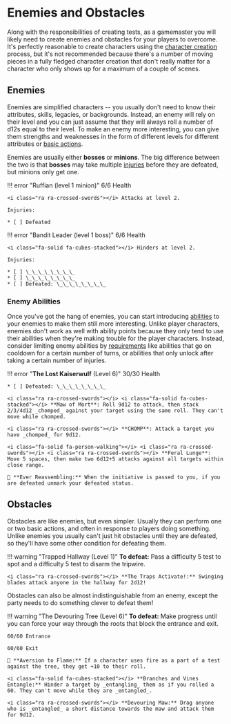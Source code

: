 # Enemies and Obstacles

Along with the responsibilities of creating tests, as a gamemaster you will likely need to create enemies and obstacles for your players to overcome. It's perfectly reasonable to create characters using the [character creation](../getting_started/creation.md) process, but it's not recommended because there's a number of moving pieces in a fully fledged character creation that don't really matter for a character who only shows up for a maximum of a couple of scenes.


## Enemies

Enemies are simplified characters -- you usually don't need to know their attributes, skills, legacies, or backgrounds. Instead, an enemy will rely on their level and you can just assume that they will always roll a number of d12s equal to their level. To make an enemy more interesting, you can give them strengths and weaknesses in the form of different levels for different attributes or [basic actions](../gameplay/basic_actions.md).

Enemies are usually either **bosses** or **minions**. The big difference between the two is that **bosses** may take multiple [injuries](../character/health.md#injuries) before they are defeated, but minions only get one.

!!! error "Ruffian (level 1 minion)"
    6/6 Health
    
    <i class="ra ra-crossed-swords"></i> Attacks at level 2.
    
    Injuries:
    
    * [ ] Defeated

!!! error "Bandit Leader (level 1 boss)"
    6/6 Health
    
    <i class="fa-solid fa-cubes-stacked"></i> Hinders at level 2.
    
    Injuries:
    
    * [ ] \_\_\_\_\_\_\_\_
    * [ ] \_\_\_\_\_\_\_\_
    * [ ] Defeated: \_\_\_\_\_\_\_\_

### Enemy Abilities

Once you've got the hang of enemies, you can start introducing [abilities](../character/abilities.md) to your enemies to make them still more interesting. Unlike player characters, enemies don't work as well with ability points because they only tend to use their abilities when they're making trouble for the player characters. Instead, consider limiting enemy abilities by [requirements](../running_the_game/creating_abilities.md#requirements) like abilities that go on cooldown for a certain number of turns, or abilities that only unlock after taking a certain number of injuries.

!!! error "**The Lost Kaiserwulf** (Level 6)"
    30/30 Health 
    
    * [ ] Defeated: \_\_\_\_\_\_\_\_
    
    <i class="ra ra-crossed-swords"></i> <i class="fa-solid fa-cubes-stacked"></i> **Maw of Mort**: Roll 9d12 to attack, then stack 2/3/4d12 _chomped_ against your target using the same roll. They can't move while chomped.
    
    <i class="ra ra-crossed-swords"></i> **CHOMP**: Attack a target you have _chomped_ for 9d12.
    
    <i class="fa-solid fa-person-walking"></i> <i class="ra ra-crossed-swords"></i> <i class="ra ra-crossed-swords"></i> **Feral Lunge**: Move 5 spaces, then make two 6d12+5 attacks against all targets within close range. 
    
    🔂 **Ever Reassembling:** When the initiative is passed to you, if you are defeated unmark your defeated status.

## Obstacles

Obstacles are like enemies, but even simpler. Usually they can perform one or two basic actions, and often in response to players doing something. Unlike enemies you usually can't just hit obstacles until they are defeated, so they'll have some other condition for defeating them.

!!! warning "Trapped Hallway (Level 1)"
    **To defeat:** Pass a difficulty 5 test to spot and a difficulty 5 test to disarm the tripwire.
    
    <i class="ra ra-crossed-swords"></i> **The Traps Activate!:** Swinging blades attack anyone in the hallway for 2d12!

Obstacles can also be almost indistinguishable from an enemy, except the party needs to do something clever to defeat them!

!!! warning "The Devouring Tree (Level 6)"
    **To defeat:** Make progress until you can force your way through the roots that block the entrance and exit. 
    
    60/60 Entrance
    
    60/60 Exit
    
    🔁 **Aversion to Flame:** If a character uses fire as a part of a test against the tree, they get +10 to their roll.
    
    <i class="fa-solid fa-cubes-stacked"></i> **Branches and Vines Entangle:** Hinder a target by _entangling_ them as if you rolled a 60. They can't move while they are _entangled_. 
    
    <i class="ra ra-crossed-swords"></i> **Devouring Maw:** Drag anyone who is _entangled_ a short distance towards the maw and attack them for 9d12.